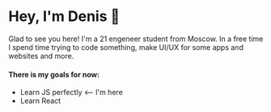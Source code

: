 <h1> Hey, I'm Denis 👋 </h1>
<p>Glad to see you here! I'm a 21 engeneer student from Moscow. In a free time I spend time trying to code something, make UI/UX for some apps and websites and more.</p>
<h4>There is my goals for now:</h4>
<ul>
  <li>Learn JS perfectly <-- I'm here</li>
  <li>Learn React</li>
</ul>
 
 
<!--
**denla/denla** is a ✨ _special_ ✨ repository because its `README.md` (this file) appears on your GitHub profile.

Here are some ideas to get you started:

- 🔭 I’m currently working on ...
- 🌱 I’m currently learning ...
- 👯 I’m looking to collaborate on ...
- 🤔 I’m looking for help with ...
- 💬 Ask me about ...
- 📫 How to reach me: ...
- 😄 Pronouns: ...
- ⚡ Fun fact: ...
-->
